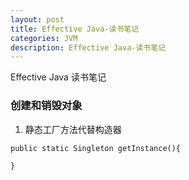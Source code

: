 ```yaml
---
layout: post
title: Effective Java-读书笔记
categories: JVM
description: Effective Java-读书笔记
---
```


Effective Java 读书笔记

### 创建和销毁对象

1. 静态工厂方法代替构造器
```wiki
public static Singleton getInstance(){
    
}
```
